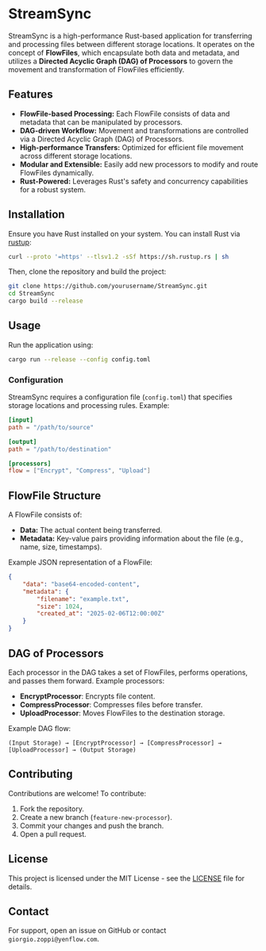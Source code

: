 # StreamSync

StreamSync is a high-performance Rust-based application for transferring and processing files between different storage locations. It operates on the concept of **FlowFiles**, which encapsulate both data and metadata, and utilizes a **Directed Acyclic Graph (DAG) of Processors** to govern the movement and transformation of FlowFiles efficiently.

## Features

- **FlowFile-based Processing:** Each FlowFile consists of data and metadata that can be manipulated by processors.
- **DAG-driven Workflow:** Movement and transformations are controlled via a Directed Acyclic Graph (DAG) of Processors.
- **High-performance Transfers:** Optimized for efficient file movement across different storage locations.
- **Modular and Extensible:** Easily add new processors to modify and route FlowFiles dynamically.
- **Rust-Powered:** Leverages Rust's safety and concurrency capabilities for a robust system.

## Installation

Ensure you have Rust installed on your system. You can install Rust via [rustup](https://rustup.rs/):

```sh
curl --proto '=https' --tlsv1.2 -sSf https://sh.rustup.rs | sh
```

Then, clone the repository and build the project:

```sh
git clone https://github.com/yourusername/StreamSync.git
cd StreamSync
cargo build --release
```

## Usage

Run the application using:

```sh
cargo run --release --config config.toml
```

### Configuration
StreamSync requires a configuration file (`config.toml`) that specifies storage locations and processing rules. Example:

```toml
[input]
path = "/path/to/source"

[output]
path = "/path/to/destination"

[processors]
flow = ["Encrypt", "Compress", "Upload"]
```

## FlowFile Structure

A FlowFile consists of:
- **Data:** The actual content being transferred.
- **Metadata:** Key-value pairs providing information about the file (e.g., name, size, timestamps).

Example JSON representation of a FlowFile:

```json
{
    "data": "base64-encoded-content",
    "metadata": {
        "filename": "example.txt",
        "size": 1024,
        "created_at": "2025-02-06T12:00:00Z"
    }
}
```

## DAG of Processors

Each processor in the DAG takes a set of FlowFiles, performs operations, and passes them forward. Example processors:

- **EncryptProcessor**: Encrypts file content.
- **CompressProcessor**: Compresses files before transfer.
- **UploadProcessor**: Moves FlowFiles to the destination storage.

Example DAG flow:

```
(Input Storage) → [EncryptProcessor] → [CompressProcessor] → [UploadProcessor] → (Output Storage)
```

## Contributing

Contributions are welcome! To contribute:

1. Fork the repository.
2. Create a new branch (`feature-new-processor`).
3. Commit your changes and push the branch.
4. Open a pull request.

## License

This project is licensed under the MIT License - see the [LICENSE](LICENSE) file for details.

## Contact

For support, open an issue on GitHub or contact `giorgio.zoppi@yenflow.com`.